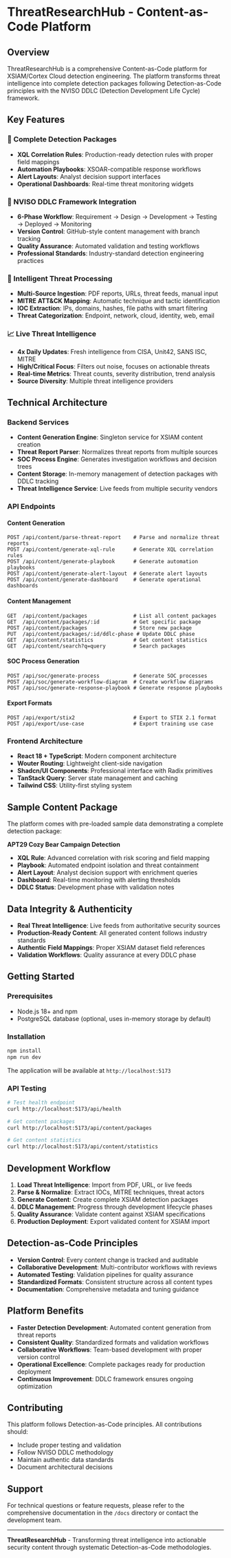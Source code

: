 # ThreatResearchHub - Content-as-Code Platform

## Overview

ThreatResearchHub is a comprehensive Content-as-Code platform for XSIAM/Cortex Cloud detection engineering. The platform transforms threat intelligence into complete detection packages following Detection-as-Code principles with the NVISO DDLC (Detection Development Life Cycle) framework.

## Key Features

### 🎯 Complete Detection Packages
- **XQL Correlation Rules**: Production-ready detection rules with proper field mappings
- **Automation Playbooks**: XSOAR-compatible response workflows
- **Alert Layouts**: Analyst decision support interfaces
- **Operational Dashboards**: Real-time threat monitoring widgets

### 🔄 NVISO DDLC Framework Integration
- **6-Phase Workflow**: Requirement → Design → Development → Testing → Deployed → Monitoring
- **Version Control**: GitHub-style content management with branch tracking
- **Quality Assurance**: Automated validation and testing workflows
- **Professional Standards**: Industry-standard detection engineering practices

### 🧠 Intelligent Threat Processing
- **Multi-Source Ingestion**: PDF reports, URLs, threat feeds, manual input
- **MITRE ATT&CK Mapping**: Automatic technique and tactic identification
- **IOC Extraction**: IPs, domains, hashes, file paths with smart filtering
- **Threat Categorization**: Endpoint, network, cloud, identity, web, email

### 📈 Live Threat Intelligence
- **4x Daily Updates**: Fresh intelligence from CISA, Unit42, SANS ISC, MITRE
- **High/Critical Focus**: Filters out noise, focuses on actionable threats
- **Real-time Metrics**: Threat counts, severity distribution, trend analysis
- **Source Diversity**: Multiple threat intelligence providers

## Technical Architecture

### Backend Services
- **Content Generation Engine**: Singleton service for XSIAM content creation
- **Threat Report Parser**: Normalizes threat reports from multiple sources
- **SOC Process Engine**: Generates investigation workflows and decision trees
- **Content Storage**: In-memory management of detection packages with DDLC tracking
- **Threat Intelligence Service**: Live feeds from multiple security vendors

### API Endpoints

#### Content Generation
```
POST /api/content/parse-threat-report    # Parse and normalize threat reports
POST /api/content/generate-xql-rule      # Generate XQL correlation rules
POST /api/content/generate-playbook      # Generate automation playbooks  
POST /api/content/generate-alert-layout  # Generate alert layouts
POST /api/content/generate-dashboard     # Generate operational dashboards
```

#### Content Management
```
GET  /api/content/packages               # List all content packages
GET  /api/content/packages/:id           # Get specific package
POST /api/content/packages               # Store new package
PUT  /api/content/packages/:id/ddlc-phase # Update DDLC phase
GET  /api/content/statistics             # Get content statistics
GET  /api/content/search?q=query         # Search packages
```

#### SOC Process Generation
```
POST /api/soc/generate-process           # Generate SOC processes
POST /api/soc/generate-workflow-diagram  # Create workflow diagrams
POST /api/soc/generate-response-playbook # Generate response playbooks
```

#### Export Formats
```
POST /api/export/stix2                   # Export to STIX 2.1 format
POST /api/export/use-case                # Export training use case
```

### Frontend Architecture
- **React 18 + TypeScript**: Modern component architecture
- **Wouter Routing**: Lightweight client-side navigation
- **Shadcn/UI Components**: Professional interface with Radix primitives
- **TanStack Query**: Server state management and caching
- **Tailwind CSS**: Utility-first styling system

## Sample Content Package

The platform comes with pre-loaded sample data demonstrating a complete detection package:

**APT29 Cozy Bear Campaign Detection**
- **XQL Rule**: Advanced correlation with risk scoring and field mapping
- **Playbook**: Automated endpoint isolation and threat containment
- **Alert Layout**: Analyst decision support with enrichment queries
- **Dashboard**: Real-time monitoring with alerting thresholds
- **DDLC Status**: Development phase with validation notes

## Data Integrity & Authenticity

- **Real Threat Intelligence**: Live feeds from authoritative security sources
- **Production-Ready Content**: All generated content follows industry standards
- **Authentic Field Mappings**: Proper XSIAM dataset field references
- **Validation Workflows**: Quality assurance at every DDLC phase

## Getting Started

### Prerequisites
- Node.js 18+ and npm
- PostgreSQL database (optional, uses in-memory storage by default)

### Installation
```bash
npm install
npm run dev
```

The application will be available at `http://localhost:5173`

### API Testing
```bash
# Test health endpoint
curl http://localhost:5173/api/health

# Get content packages
curl http://localhost:5173/api/content/packages

# Get content statistics  
curl http://localhost:5173/api/content/statistics
```

## Development Workflow

1. **Load Threat Intelligence**: Import from PDF, URL, or live feeds
2. **Parse & Normalize**: Extract IOCs, MITRE techniques, threat actors
3. **Generate Content**: Create complete XSIAM detection packages
4. **DDLC Management**: Progress through development lifecycle phases
5. **Quality Assurance**: Validate content against XSIAM specifications
6. **Production Deployment**: Export validated content for XSIAM import

## Detection-as-Code Principles

- **Version Control**: Every content change is tracked and auditable
- **Collaborative Development**: Multi-contributor workflows with reviews
- **Automated Testing**: Validation pipelines for quality assurance  
- **Standardized Formats**: Consistent structure across all content types
- **Documentation**: Comprehensive metadata and tuning guidance

## Platform Benefits

- **Faster Detection Development**: Automated content generation from threat reports
- **Consistent Quality**: Standardized formats and validation workflows
- **Collaborative Workflows**: Team-based development with proper version control
- **Operational Excellence**: Complete packages ready for production deployment
- **Continuous Improvement**: DDLC framework ensures ongoing optimization

## Contributing

This platform follows Detection-as-Code principles. All contributions should:
- Include proper testing and validation
- Follow NVISO DDLC methodology
- Maintain authentic data standards
- Document architectural decisions

## Support

For technical questions or feature requests, please refer to the comprehensive documentation in the `/docs` directory or contact the development team.

---

**ThreatResearchHub** - Transforming threat intelligence into actionable security content through systematic Detection-as-Code methodologies.